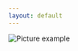 ```yaml
---
layout: default
---
```

![Picture example](https://raw.githubusercontent.com/kvartirnik/website/gh-pages/images/kvartirnik_photos/22.jpg)


